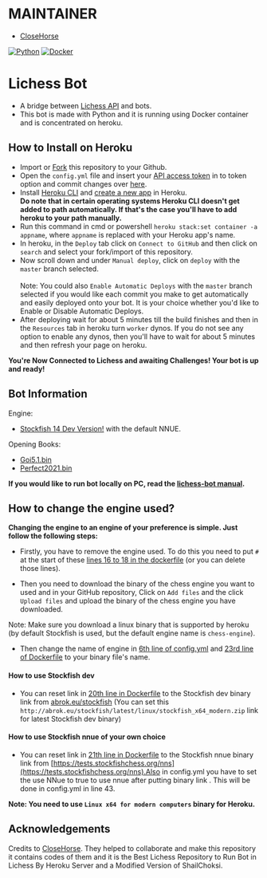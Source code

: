 # MAINTAINER
- [CloseHorse](https://lichess.org/@/CloseHorse)

[![Python](https://github.com/LichessBot-Coders/Lichess-Coded-Bots/actions/workflows/Python.yml/badge.svg)](https://github.com/LichessBot-Coders/Lichess-Coded-Bots/actions/workflows/Python.yml)
[![Docker](https://github.com/LichessBot-Coders/Lichess-Coded-Bots/actions/workflows/Docker.yml/badge.svg)](https://github.com/LichessBot-Coders/Lichess-Coded-Bots/actions/workflows/Docker.yml)
# Lichess Bot
- A bridge between [Lichess API](https://lichess.org/api#tag/Bot) and bots.
- This bot is made with Python and it is running using Docker container and is concentrated on heroku.

## How to Install on Heroku
- Import or [Fork](https://github.com/CloseHorse/ProfessionalLichessBot/fork) this repository to your Github.
- Open the `config.yml` file and insert your [API access token](https://lichess.org/account/oauth/token/create?scopes[]=bot:play&description=Lichess+Bot+Token) in to token option and commit changes over [here](/config.yml#L1).
- Install [Heroku CLI](https://devcenter.heroku.com/articles/heroku-cli#download-and-install) and [create a new app](https://dashboard.heroku.com/new-app) in Heroku. <br/>
**Do note that in certain operating systems Heroku CLI doesn't get added to path automatically. If that's the case you'll have to add heroku to your path manually.**
- Run this command in cmd or powershell `heroku stack:set container -a appname`, where `appname` is replaced with your Heroku app's name.
- In heroku, in the `Deploy` tab click on `Connect to GitHub` and then click on `search` and select your fork/import of this repository.
- Now scroll down and under `Manual deploy`, click on `deploy` with the `master` branch selected. <br/> <br/>
Note: You could also `Enable Automatic Deploys` with the `master` branch selected if you would like each commit you make to get automatically and easily deployed onto your bot. It is your choice whether you'd like to Enable or Disable Automatic Deploys.
- After deploying wait for about 5 minutes till the build finishes and then in the `Resources` tab in heroku turn `worker` dynos. If you do not see any option to enable any dynos, then you'll have to wait for about 5 minutes and then refresh your page on heroku.

**You're Now Connected to Lichess and awaiting Challenges! Your bot is up and ready!**

## Bot Information
Engine:
- [Stockfish 14 Dev Version!](https://abrok.eu/stockfish/builds/ad357e147a1b8481a04761d726ce1db14115a68f/linux64modern/stockfish_21082721_x64_modern.zip) with the default NNUE.

Opening Books: 
- [Goi5.1.bin](https://gitlab.com/OIVAS7572/Goi5.1.bin/-/raw/MEGA/Goi5.1.bin.7z)
- [Perfect2021.bin](/Perfect2021.bin)

**If you would like to run bot locally on PC, read the [lichess-bot manual](https://github.com/ShailChoksi/lichess-bot#how-to-install).**

## How to change the engine used?

**Changing the engine to an engine of your preference is simple. Just follow the following steps:**

- Firstly, you have to remove the engine used. To do this you need to put `#` at the start of these [lines 16 to 18 in the dockerfile](/Dockerfile#L16-L18) (or you can delete those lines).

- Then you need to download the binary of the chess engine you want to used and in your GitHub repository, Click on `Add files` and the click `Upload files` and upload the binary of the chess engine you have downloaded.

Note: Make sure you download a linux binary that is supported by heroku (by default Stockfish is used, but the default engine name is `chess-engine`).

- Then change the name of engine in [6th line of config.yml](/config.yml#L6) and [23rd line of Dockerfile](/Dockerfile#L23) to your binary file's name.

#### How to use Stockfish dev

- You can reset link in [20th line in Dockerfile](/Dockerfile#L20) to the Stockfish dev binary link from [abrok.eu/stockfish](http://abrok.eu/stockfish)
(You can set this `http://abrok.eu/stockfish/latest/linux/stockfish_x64_modern.zip` link for latest Stockfish dev binary)
#### How to use Stockfish nnue of your own choice

- You can reset link in [21th line in Dockerfile](/Dockerfile#L21) to the Stockfish nnue binary link from [https://tests.stockfishchess.org/nns](https://tests.stockfishchess.org/nns).Also in config.yml you have to set the use NNue to true to use nnue after putting binary link . This will be done in config.yml in line 43.

**Note: You need to use `Linux x64 for modern computers` binary for Heroku.**

## Acknowledgements
Credits to [CloseHorse](https://lichess.org/@/CloseHorse). They helped to collaborate and make this repository it contains codes of them and it is the Best Lichess Repository to Run Bot in Lichess By Heroku Server and a Modified Version of ShailChoksi.
